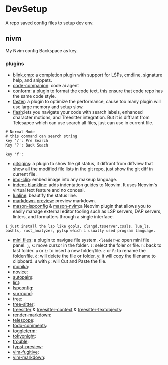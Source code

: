 # DevSetup

A repo saved config files to setup dev env.

## nivm

My Nvim config Backspace as <leader> key.


### plugins

* [blink.cmp](https://github.com/Saghen/blink.cmp): a completion plugin with support for LSPs, cmdline, signature help, and snippets.
* [code-companion](https://github.com/olimorris/codecompanion.nvim?tab=readme-ov-file): code ai agent
* [conform](https://github.com/stevearc/conform.nvim): a plugin to format the code text, this ensure that code repo has the same code style.
* [faster](https://github.com/pteroctopus/faster.nvim): a plugin to optimize the performance, cause too many plugin will use large memory and setup slow.
* [flash](https://github.com/folke/flash.nvim):lets you navigate your code with search labels, enhanced character motions, and Treesitter integration. But it is diffrant from Telesapce which can use search all files, just can use in current file. 
``` shell
# Normal Mode
# this command can search string
key '/': Pre Search
Key '?': Back Seach

key 'f': 

```
* [gitsigins](https://github.com/lewis6991/gitsigns.nvim): a plugin to show file git status, it diffrant from diffview that show all the modified file lists in the git repo, just show the git diff in current file.
* [img-clip](https://github.com/hakonharnes/img-clip.nvim): embed image into any makeup language.
* [indent-blankline](https://github.com/lukas-reineke/indent-blankline.nvim): adds indentation guides to Neovim. It uses Neovim's virtual text feature and no conceal.
* [lualine](https://github.com/nvim-lualine/lualine.nvim): beautify the status line.
* [markdown-preview](https://github.com/iamcco/markdown-preview.nvim): preview markdown.
* [mason-lspconfig](https://github.com/mason-org/mason-lspconfig.nvim) & [mason-nvim](https://github.com/mason-org/mason-lspconfig.nvim):a Neovim plugin that allows you to easily manage external editor tooling such as LSP servers, DAP servers, linters, and formatters through a single interface.
```
I just install the lsp like gopls, clangd,tsserver,cssls, lua_ls, bashls, rust_analyzer, pylsp which i usually used program language.
```
* [mini.files](https://github.com/echasnovski/mini.files?tab=readme-ov-file): a plugin to navigae file system.
    `<leader>e`: open mini file panel.
     `j`, `k`: move cursor in the folder.
    `l`: select the foler or file.
    `h`: back to last folder.
    `a` or `i`: to insert a new folder/file.
    `c` or `R`: to rename the folder/file.
    `d`: will delete the file or folder.
    `y`: it will copy the filename to clipboard.
    `d` with `p`: will Cut and Paste the file.
* [monika]():
* [novice]():
* [autopairs]():
* [lint](): 
* [lspconfig]():
* [surround]():
* [tree]():
* [tree-sitter]():
* [treesitter]() & [treesitter-context]() & [treesitter-textobjects](): 
* [render-markdown]():  
* [telescope](): 
* [todo-comments]():
* [toggleterm]():
* [tokyonight](): 
* [trouble]():
* [typst-preview]():
* [vim-fugitive]():
* [vim-markdown]():

